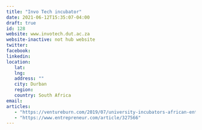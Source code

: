 ```yaml
---
title: "Invo Tech incubator"
date: 2021-06-12T15:35:07-04:00
draft: true
id: 128
website: www.invotech.dut.ac.za
website-inactive: not hub website
twitter: 
facebook: 
linkedin: 
location: 
   lat: 
   lng: 
   address: ""
   city: Durban
   region: 
   country: South Africa 
email: 
articles:
   - "https://ventureburn.com/2019/07/university-incubators-african-entrepreneurs/"
   - "https://www.entrepreneur.com/article/327566"
---
```


